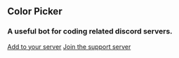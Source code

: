 ## Color Picker

### A useful bot for coding related discord servers.

[Add to your server](http://bit.ly/addColorPicker) [Join the support server](http://discord.io/colorpicker)
